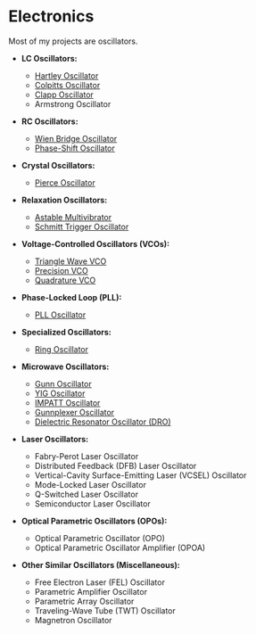 # Electronics

Most of my projects are oscillators. 

- **LC Oscillators:**
  - [Hartley Oscillator](https://newell.github.io/projects/electronics/hartley)
  - [Colpitts Oscillator](https://newell.github.io/projects/electronics/colpitts)
  - [Clapp Oscillator](https://newell.github.io/projects/electronics/clapp)
  - Armstrong Oscillator

- **RC Oscillators:**
  - [Wien Bridge Oscillator](https://newell.github.io/projects/electronics/wien-bridge)
  - [Phase-Shift Oscillator](https://newell.github.io/projects/electronics/phase-shift)

- **Crystal Oscillators:**
  - [Pierce Oscillator](https://newell.github.io/projects/electronics/pierce)

- **Relaxation Oscillators:**
  - [Astable Multivibrator](https://newell.github.io/projects/electronics/astable)
  - [Schmitt Trigger Oscillator](https://newell.github.io/projects/electronics/schmitt-trigger)

- **Voltage-Controlled Oscillators (VCOs):**
  - [Triangle Wave VCO](https://newell.github.io/projects/electronics/triangle-wave-vco)
  - [Precision VCO](https://newell.github.io/projects/electronics/precision-vco)
  - [Quadrature VCO](https://newell.github.io/projects/electronics/quadrature-vco)

- **Phase-Locked Loop (PLL):**
  - [PLL Oscillator](https://newell.github.io/projects/electronics/pll)

- **Specialized Oscillators:**
  - [Ring Oscillator](https://newell.github.io/projects/electronics/ring)


- **Microwave Oscillators:**
  - [Gunn Oscillator](https://newell.github.io/projects/electronics/gunn)
  - [YIG Oscillator](https://newell.github.io/projects/electronics/yig)
  - [IMPATT Oscillator](https://newell.github.io/projects/electronics/impatt)
  - [Gunnplexer Oscillator](https://newell.github.io/projects/electronics/gunnplexer)
  - [Dielectric Resonator Oscillator (DRO)](https://newell.github.io/projects/electronics/dro)

- **Laser Oscillators:**
  - Fabry-Perot Laser Oscillator
  - Distributed Feedback (DFB) Laser Oscillator
  - Vertical-Cavity Surface-Emitting Laser (VCSEL) Oscillator
  - Mode-Locked Laser Oscillator
  - Q-Switched Laser Oscillator
  - Semiconductor Laser Oscillator

- **Optical Parametric Oscillators (OPOs):**
  - Optical Parametric Oscillator (OPO)
  - Optical Parametric Oscillator Amplifier (OPOA)

- **Other Similar Oscillators (Miscellaneous):**
  - Free Electron Laser (FEL) Oscillator
  - Parametric Amplifier Oscillator
  - Parametric Array Oscillator
  - Traveling-Wave Tube (TWT) Oscillator
  - Magnetron Oscillator
